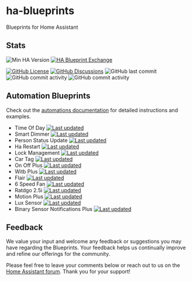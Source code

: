 # ha-blueprints

Blueprints for Home Assistant

## Stats

![Min HA Version](https://img.shields.io/badge/Min%20HA%20Version-2024.6.0-blue?style=flat&logo=home-assistant&color=blue)
[![HA Blueprint Exchange](https://img.shields.io/badge/HA%20Blueprint%20Exchange-Topics-blue?style=flat&logo=home-assistant&color=blue)](https://community.home-assistant.io/c/blueprints-exchange/53)

[![GitHub License](https://img.shields.io/github/license/asucrews/ha-blueprints?style=flat&logo=github&color=blue)](LICENSE.md)
[![GitHub Discussions](https://img.shields.io/github/discussions/asucrews/ha-blueprints?style=flat&logo=github&color=blue)](https://github.com/asucrews/ha-blueprints/discussions)
![GitHub last commit](https://img.shields.io/github/last-commit/asucrews/ha-blueprints?style=flat&logo=github&color=blue)
![GitHub commit activity](https://img.shields.io/github/commit-activity/m/asucrews/ha-blueprints?style=flat&logo=github&color=blue)
![GitHub commit activity](https://img.shields.io/github/commit-activity/y/asucrews/ha-blueprints?style=flat&logo=github&color=blue)

## Automation Blueprints

Check out the [automations documentation](https://github.com/asucrews/ha-blueprints/blob/main/automations/README.md) for detailed instructions and examples.

- Time Of Day [![Last updated](https://img.shields.io/badge/Last-updated-2024-07-03-blue)](https://github.com/asucrews/ha-blueprints/blob/main/automations/time_of_day/time_of_day/README.md)
- Smart Dimmer [![Last updated](https://img.shields.io/badge/Last-updated-2024-06-24-blue)](https://github.com/asucrews/ha-blueprints/blob/main/automations/inovelli/red/smart_dimmer/smart_dimmer/README.md)
- Person Status Update [![Last updated](https://img.shields.io/badge/Last-updated-2024-06-24-blue)](https://github.com/asucrews/ha-blueprints/blob/main/automations/person_status_update/person_status_update/README.md)
- Ha Restart [![Last updated](https://img.shields.io/badge/Last-updated-2024-06-26-blue)](https://github.com/asucrews/ha-blueprints/blob/main/automations/ha_restart/ha_restart/README.md)
- Lock Management [![Last updated](https://img.shields.io/badge/Last-updated-2024-07-03-blue)](https://github.com/asucrews/ha-blueprints/blob/main/automations/lock_management/lock_management/README.md)
- Car Tag [![Last updated](https://img.shields.io/badge/Last-updated-2024-07-03-blue)](https://github.com/asucrews/ha-blueprints/blob/main/automations/car_tag/car_tag/README.md)
- On Off Plus [![Last updated](https://img.shields.io/badge/Last-updated-2024-07-04-blue)](https://github.com/asucrews/ha-blueprints/blob/main/automations/on_off_plus/on_off_plus/README.md)
- Witb Plus [![Last updated](https://img.shields.io/badge/Last-updated-2024-07-04-blue)](https://github.com/asucrews/ha-blueprints/blob/main/automations/witb_plus/witb_plus/README.md)
- Flair [![Last updated](https://img.shields.io/badge/Last-updated-2024-06-24-blue)](https://github.com/asucrews/ha-blueprints/blob/main/automations/smart_vents/flair/README.md)
- 6 Speed Fan [![Last updated](https://img.shields.io/badge/Last-updated-2024-06-26-blue)](https://github.com/asucrews/ha-blueprints/blob/main/automations/esp360_remote/6_speed_fan/README.md)
- Ratdgo 2.5i [![Last updated](https://img.shields.io/badge/Last-updated-2024-07-04-blue)](https://github.com/asucrews/ha-blueprints/blob/main/automations/ratgdo_2.5i/ratdgo_2.5i/README.md)
- Motion Plus [![Last updated](https://img.shields.io/badge/Last-updated-2024-06-24-blue)](https://github.com/asucrews/ha-blueprints/blob/main/automations/motion_plus/motion_plus/README.md)
- Lux Sensor [![Last updated](https://img.shields.io/badge/Last-updated-2024-06-24-blue)](https://github.com/asucrews/ha-blueprints/blob/main/automations/lux_sensor/lux_sensor/README.md)
- Binary Sensor Notifications Plus [![Last updated](https://img.shields.io/badge/Last-updated-2024-07-03-blue)](https://github.com/asucrews/ha-blueprints/blob/main/automations/binary_sensor_notifications_plus/binary_sensor_notifications_plus/README.md)

## Feedback

We value your input and welcome any feedback or suggestions you may have regarding the Blueprints. Your feedback helps us continually improve and refine our offerings for the community.

Please feel free to leave your comments below or reach out to us on the [Home Assistant forum](https://community.home-assistant.io/). Thank you for your support!
